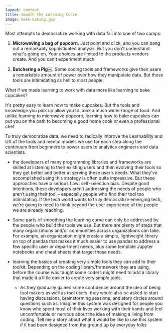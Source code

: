 ```yaml
---
layout: content
title: Smooth the Learning Curve
image: make-baking.jpg
---
```


Most attempts to democratize working with data fall into one of two camps:

1) __Microwaving a bag of popcorn__. Just point and click, and you can bang out a remarkably sophisticated analysis. But you don't understand what's going on. Your choices are limited to the products vendors create. And you can't experiment much.

2) __Butchering a Pig￼__.  Some coding tools and frameworks give their users a remarkable amount of power over how they manipulate data. But these tools are intimidating as hell to most people.

What if we made learning to work with data more like learning to bake cupcakes?

It's pretty easy to learn how to make cupcakes.  But the tools and knowledge you pick up allow you to cook a much wider range of food. And unlike learning to microwave popcorn, learning how to bake cupcakes can put you on the path to becoming a good home cook or even a professional chef

To truly democratize data, we need to radically improve the Learnability and UX of the tools and mental models we use for each step along the continuum from beginners to power users to analytics engineers and data scientists.

- the developers of many programming libraries and frameworks are skilled at listening to their existing users and then evolving their tools so they get better and better at serving these user’s needs. What they’ve accomplished using this strategy is often quite impressive. But these approaches have a serious flaw: self-selection bias. Despite good intentions, these developers aren’t addressing the needs of people who aren’t using their tool – especially people who find their tool too intimidating. If the tech world wants to truly democratize emerging tech, we’re going to need to think beyond the user experience of the people we are already reaching.

- Some parts of smoothing the learning curve can only be addressed by the people who build the tools we use.  But there are plenty of steps that many organizations and/or communities across organizations can take.  For example, an organization might create a simple, lightweight library on top of pandas that makes it much easier to use pandas to address a few specific user or department needs, plus some template Jupyter notebooks and cheat sheets that target those needs.

- learning the basics of creating very simple tools they can add to their toolkit. Depending on the coding library/framework they are using, before the course was taught some coders might need to add a library that made it a little easier to create very simple tools.
  - As they gradually gained some confidence around the idea of being tool makers as well as tool users, they would also be asked to start having discussions, brainstorming sessions, and story circles around questions such as:  Imagine this system was designed for people you know who spent most of their lives working with their hands and feel uncomfortable or nervous about the idea of making a living from coding. Tell me a story about what it would be like to use this system if it had been designed from the ground up by everyday folks
